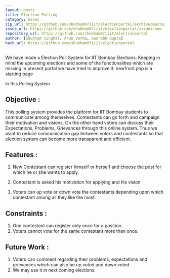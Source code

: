 ```yaml
---
layout: posts
title: Election Polling
category: hacks
zip_url: https://github.com/shubham07iiit/electionportal/archive/master.zip
issue_url: https://github.com/shubham07iiit/electionportal/issues/new
repository_url: https://github.com/shubham07iiit/electionportal
author: [Shubham Singhal, Arun Verma, Saurabh Gupta] 
hack_url: https://github.com/shubham07iiit/electionportal
---
```


We have made a Election Poll System for IIT Bombay Elections. Keeping in mind the upcoming elections and some of the functionalities which are missing in present portal we have tried to improve it. newfront.php is a starting page


In this Polling System

Objective :
---------

This polling system provides the platform for IIT Bombay students to communicate among themselves. Contestants can go forth and campaign their motivation and visions. On the other hand voters can discuss their Expectations, Problems, Grievances through this online system. Thus we want to reduce communication gap between voters and contestants so that election system can become more transparent and efficient.

Features :
---------

1. New Contestant can register himself or herself and choose the post for which he or she wants to apply.
2. Contestant is asked his motivation for applying and his vision

1. Voters can up vote or down vote the contestants depending upon which contestant among all they like the most.


Constraints :
----------

1. One contestant can register only once for a position.
2. Voters cannot vote for the same contestant more than once.

Future Work :
---------

1. Voters can comment regarding their problems, expectations and grievances which can also be up voted and down voted.
2. We may use it in next coming elections.